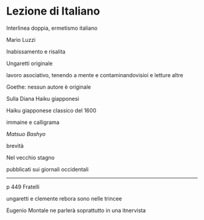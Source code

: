 # Lezione di Italiano

Interlinea doppia, ermetismo italiano

Mario Luzzi


Inabissamento e risalita

Ungaretti originale

lavoro asociativo, tenendo a mente e contaminandovisioi e letture altre


Goethe: nessun autore è originale

Sulla Diana Haiku giapponesi

Haiku giapponese classico del 1600

immaine e calligrama

_Matsuo Bashyo_

brevità

Nel vecchio stagno

pubblicati sui giornali occidentali

---

p 449 Fratelli

ungaretti e clemente rebora sono nelle trincee

Eugenio Montale ne parlerà soprattutto in una itnervista
<!--stackedit_data:
eyJoaXN0b3J5IjpbLTE4NzQ4NzgyODRdfQ==
-->